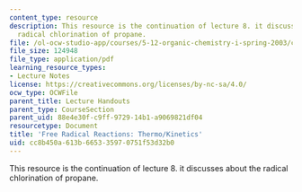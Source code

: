 ```yaml
---
content_type: resource
description: This resource is the continuation of lecture 8. it discusses about the
  radical chlorination of propane.
file: /ol-ocw-studio-app/courses/5-12-organic-chemistry-i-spring-2003/cc8b450a613b665335970751f53d32b0_08.pdf
file_size: 124948
file_type: application/pdf
learning_resource_types:
- Lecture Notes
license: https://creativecommons.org/licenses/by-nc-sa/4.0/
ocw_type: OCWFile
parent_title: Lecture Handouts
parent_type: CourseSection
parent_uid: 88e4e30f-c9ff-9729-14b1-a9069821df04
resourcetype: Document
title: 'Free Radical Reactions: Thermo/Kinetics'
uid: cc8b450a-613b-6653-3597-0751f53d32b0
---
```

This resource is the continuation of lecture 8. it discusses about the radical chlorination of propane.